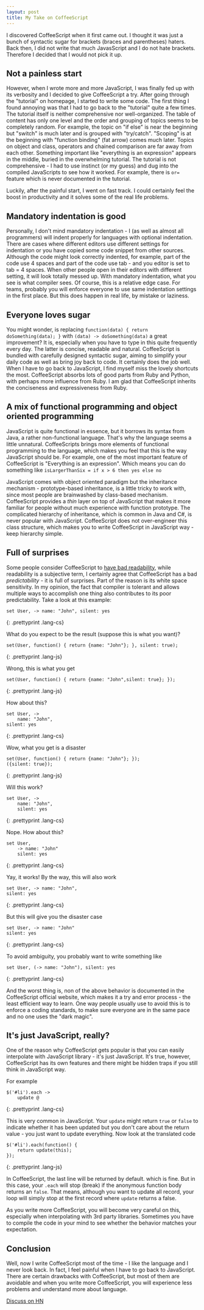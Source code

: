 ```yaml
---
layout: post
title: My Take on CoffeeScript
---
```


I discovered CoffeeScript when it first came out. I thought it was just a bunch of syntactic sugar for brackets (braces and parentheses) haters. Back then, I did not write that much JavasScript and I do not hate brackets. Therefore I decided that I would not pick it up.

## Not a painless start

However, when I wrote more and more JavaScript, I was finally fed up with its verbosity and I decided to give CoffeeScript a try. After going through the "tutorial" on homepage, I started to write some code. The first thing I found annoying was that I had to go back to the "tutorial" quite a few times. The tutorial itself is neither comprehensive nor well-organized. The table of content has only one level and the order and grouping of topics seems to be completely random. For example, the topic on "if else" is near the beginning but "switch" is much later and is grouped with "try/catch". "Scoping" is at the beginning with "function binding" (fat arrow) comes much later. Topics on object and class, operators and chained comparison are far away from each other. Something important like "everything is an expression" appears in the middle, buried in the overwhelming tutorial. The tutorial is not comprehensive - I had to use instinct (or my guess) and dug into the compiled JavaScripts to see how it worked. For example, there is `or=` feature which is never documented in the tutorial.

Luckily, after the painful start, I went on fast track. I could certainly feel the boost in productivity and it solves some of the real life problems.

## Mandatory indentation is good

Personally, I don't mind mandatory indentation - I (as well as almost all programmers) will indent properly for languages with optional indentation. There are cases where different editors use different settings for indentation or you have copied some code snippet from other sources. Although the code might look correctly indented, for example, part of the code use 4 spaces and part of the code use tab  - and you editor is set to tab = 4 spaces. When other people open in their editors with different setting, it will look totally messed up. With mandatory indentation, what you see is what compiler sees. Of course, this is a relative edge case. For teams, probably you will enforce everyone to use same indentation settings in the first place. But this does happen in real life, by mistake or laziness.

## Everyone loves sugar

You might wonder, is replacing `function(data) { return doSomething(data); }` with `(data) -> doSomething(data)` a great improvement? It is, especially when you have to type in this quite frequently every day. The latter is concise, readable and natural. CoffeeScript is bundled with carefully designed syntactic sugar, aiming to simplify your daily code as well as bring joy back to code. It certainly does the job well. When I have to go back to JavaScript, I find myself miss the lovely shortcuts the most. CoffeeScript absorbs lots of good parts from Ruby and Python, with perhaps more influence from Ruby. I am glad that CoffeeScript inherits the conciseness and expressiveness from Ruby.

## A mix of functional programming and object oriented programming

JavaScript is quite functional in essence, but it borrows its syntax from Java, a rather non-functional language. That's why the language seems a little unnatural. CoffeeScripts brings more elements of functional programming to the language, which makes you feel that this is the way JavaScript should be. For example, one of the most important feature of CoffeeScript is "Everything is an expression". Which means you can do something like `isLargerThanSix = if x > 6 then yes else no`

JavaScript comes with object oriented paradigm but the inheritance mechanism - prototype-based inheritance, is a little tricky to work with, since most people are brainwashed by class-based mechanism. CoffeeScript provides a *thin* layer on top of JavaScript that makes it more familiar for people without much experience with function prototype. The complicated hierarchy of inheritance, which is common in Java and C#, is never popular with JavaScript. CoffeeScript does not over-engineer this class structure, which makes you to write CoffeeScript in JavaScript way - keep hierarchy simple.

## Full of surprises

Some people consider CoffeeScript to [have bad readability](http://ceronman.com/2012/09/17/coffeescript-less-typing-bad-readability/), while readability is a subjective term, I certainly agree that CoffeeScript has a bad *predictability* - it is full of surprises. Part of the reason is its white space sensitivity. In my opinion, the fact that compiler is tolerant and allows multiple ways to accomplish one thing also contributes to its poor predictability. Take a look at this example:

	set User, -> name: "John", silent: yes
{: .prettyprint .lang-cs}

What do you expect to be the result (suppose this is what you want)?

	set(User, function() { return {name: "John"}; }, silent: true);
{: .prettyprint .lang-js}

Wrong, this is what you get
	
	set(User, function() { return {name: "John",silent: true}; });
{: .prettyprint .lang-js}

How about this?

	set User, -> 
		name: "John",
	silent: yes
{: .prettyprint .lang-cs}

Wow, what you get is a disaster

	set(User, function() { return {name: "John"}; });
	({silent: true});
{: .prettyprint .lang-js}

Will this work?

	set User, -> 
		name: "John",
		silent: yes
{: .prettyprint .lang-cs}

Nope. How about this?
	
	set User,
		-> name: "John"
		silent: yes
{: .prettyprint .lang-cs}

Yay, it works! By the way, this will also work

	set User, -> name: "John",
	silent: yes
{: .prettyprint .lang-cs}

But this will give you the disaster case

	set User, -> name: "John"
	silent: yes
{: .prettyprint .lang-cs}

To avoid ambiguity, you probably want to write something like

	set User, (-> name: "John"), silent: yes
{: .prettyprint .lang-cs}

And the worst thing is, non of the above behavior is documented in the CoffeeScript official website, which makes it a try and error process - the least efficient way to learn. One way people usually use to avoid this is to enforce a coding standards, to make sure everyone are in the same pace and no one uses the "dark magic".

## It's just JavaScript, really?

One of the reason why CoffeeScript gets popular is that you can easily interpolate with JavaScript library - it's just JavaScript. It's true, however, CoffeeScript has its own features and there might be hidden traps if you still think in JavaScript way.

For example

	$('#li').each ->
		update @
{: .prettyprint .lang-cs}

This is very common in JavaScript. Your `update` might return `true` or `false` to indicate whether it has been updated but you don't care about the return value - you just want to update everything. Now look at the translated code

	$('#li').each(function() {
		return update(this);
	});
{: .prettyprint .lang-js}

In CoffeeScript, the last line will be returned by default. which is fine. But in this case, your `.each` will stop (break) if the anonymous function body returns an `false`. That means, although you want to update all record, your loop will simply stop at the first record where `update` returns a false.

As you write more CoffeeScript, you will become very careful on this, especially when interpolating with 3rd party libraries. Sometimes you have to compile the code in your mind to see whether the behavior matches your expectation.

## Conclusion

Well, now I write CoffeeScript most of the time - I like the language and I never look back. In fact, I feel painful when I have to go back to JavaScript. There are certain drawbacks with CoffeeScript, but most of them are avoidable and when you write more CoffeeScript, you will experience less problems and understand more about language.

[Discuss on HN](https://news.ycombinator.com/item?id=5389054)